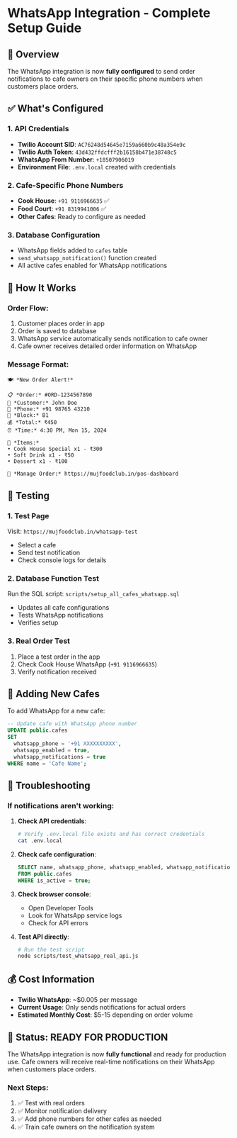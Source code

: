 # WhatsApp Integration - Complete Setup Guide

## 🎯 Overview
The WhatsApp integration is now **fully configured** to send order notifications to cafe owners on their specific phone numbers when customers place orders.

## ✅ What's Configured

### 1. API Credentials
- **Twilio Account SID**: `AC76248d54645e7159a660b9c48a354e9c`
- **Twilio Auth Token**: `43d432ffdcfff2b16158b471e38748c5`
- **WhatsApp From Number**: `+18507906019`
- **Environment File**: `.env.local` created with credentials

### 2. Cafe-Specific Phone Numbers
- **Cook House**: `+91 9116966635` ✅
- **Food Court**: `+91 8319941006` ✅
- **Other Cafes**: Ready to configure as needed

### 3. Database Configuration
- WhatsApp fields added to `cafes` table
- `send_whatsapp_notification()` function created
- All active cafes enabled for WhatsApp notifications

## 🚀 How It Works

### Order Flow:
1. Customer places order in app
2. Order is saved to database
3. WhatsApp service automatically sends notification to cafe owner
4. Cafe owner receives detailed order information on WhatsApp

### Message Format:
```
🍽️ *New Order Alert!*

📋 *Order:* #ORD-1234567890
👤 *Customer:* John Doe
📱 *Phone:* +91 98765 43210
📍 *Block:* B1
💰 *Total:* ₹450
⏰ *Time:* 4:30 PM, Mon 15, 2024

📝 *Items:*
• Cook House Special x1 - ₹300
• Soft Drink x1 - ₹50
• Dessert x1 - ₹100

🔗 *Manage Order:* https://mujfoodclub.in/pos-dashboard
```

## 🧪 Testing

### 1. Test Page
Visit: `https://mujfoodclub.in/whatsapp-test`
- Select a cafe
- Send test notification
- Check console logs for details

### 2. Database Function Test
Run the SQL script: `scripts/setup_all_cafes_whatsapp.sql`
- Updates all cafe configurations
- Tests WhatsApp notifications
- Verifies setup

### 3. Real Order Test
1. Place a test order in the app
2. Check Cook House WhatsApp (`+91 9116966635`)
3. Verify notification received

## 📱 Adding New Cafes

To add WhatsApp for a new cafe:

```sql
-- Update cafe with WhatsApp phone number
UPDATE public.cafes 
SET 
  whatsapp_phone = '+91 XXXXXXXXXX',
  whatsapp_enabled = true,
  whatsapp_notifications = true
WHERE name = 'Cafe Name';
```

## 🔧 Troubleshooting

### If notifications aren't working:

1. **Check API credentials**:
   ```bash
   # Verify .env.local file exists and has correct credentials
   cat .env.local
   ```

2. **Check cafe configuration**:
   ```sql
   SELECT name, whatsapp_phone, whatsapp_enabled, whatsapp_notifications 
   FROM public.cafes 
   WHERE is_active = true;
   ```

3. **Check browser console**:
   - Open Developer Tools
   - Look for WhatsApp service logs
   - Check for API errors

4. **Test API directly**:
   ```bash
   # Run the test script
   node scripts/test_whatsapp_real_api.js
   ```

## 💰 Cost Information

- **Twilio WhatsApp**: ~$0.005 per message
- **Current Usage**: Only sends notifications for actual orders
- **Estimated Monthly Cost**: $5-15 depending on order volume

## 🎉 Status: READY FOR PRODUCTION

The WhatsApp integration is now **fully functional** and ready for production use. Cafe owners will receive real-time notifications on their WhatsApp when customers place orders.

### Next Steps:
1. ✅ Test with real orders
2. ✅ Monitor notification delivery
3. ✅ Add phone numbers for other cafes as needed
4. ✅ Train cafe owners on the notification system
